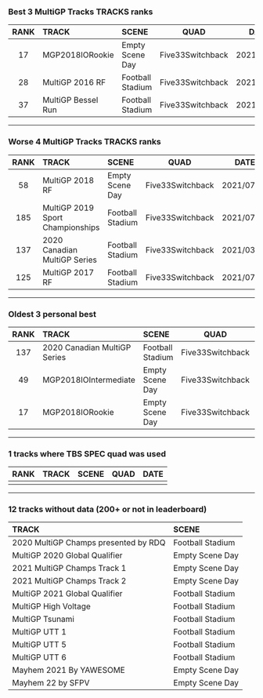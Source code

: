 ### Best 3 MultiGP Tracks TRACKS ranks
|RANK|TRACK|SCENE|QUAD|DATE|
|:---:|:---|:---|:---:|:---:|
|17|MGP2018IORookie|Empty Scene Day|Five33Switchback|2021/07/03|
|28|MultiGP 2016 RF|Football Stadium|Five33Switchback|2021/07/17|
|37|MultiGP Bessel Run|Football Stadium|Five33Switchback|2021/08/02|
---
### Worse 4 MultiGP Tracks TRACKS ranks
|RANK|TRACK|SCENE|QUAD|DATE|
|:---:|:---|:---|:---:|:---:|
|58|MultiGP 2018 RF|Empty Scene Day|Five33Switchback|2021/07/20|
|185|MultiGP 2019 Sport Championships|Football Stadium|Five33Switchback|2021/07/21|
|137|2020 Canadian MultiGP Series|Football Stadium|Five33Switchback|2021/03/04|
|125|MultiGP 2017 RF|Football Stadium|Five33Switchback|2021/07/17|
---
### Oldest 3 personal best
|RANK|TRACK|SCENE|QUAD|DATE|
|:---:|:---|:---|:---:|:---:|
|137|2020 Canadian MultiGP Series|Football Stadium|Five33Switchback|2021/03/04|
|49|MGP2018IOIntermediate|Empty Scene Day|Five33Switchback|2021/07/03|
|17|MGP2018IORookie|Empty Scene Day|Five33Switchback|2021/07/03|
---
### 1 tracks where TBS SPEC quad was used
|RANK|TRACK|SCENE|QUAD|DATE|
|:---:|:---|:---|:---:|:---:|
||||||
---
### 12 tracks without data (200+ or not in leaderboard)
|TRACK|SCENE|
|:---|:---|
|2020 MultiGP Champs presented by RDQ|Football Stadium|
|MultiGP 2020 Global Qualifier|Empty Scene Day|
|2021 MultiGP Champs Track 1|Empty Scene Day|
|2021 MultiGP Champs Track 2|Empty Scene Day|
|MultiGP 2021 Global Qualifier|Football Stadium|
|MultiGP High Voltage|Football Stadium|
|MultiGP Tsunami|Football Stadium|
|MultiGP UTT 1|Football Stadium|
|MultiGP UTT 5|Football Stadium|
|MultiGP UTT 6|Football Stadium|
|Mayhem 2021 By YAWESOME|Empty Scene Day|
|Mayhem 22 by SFPV|Empty Scene Day|
